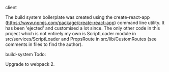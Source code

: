 client

The build system boilerplate was created using the create-react-app (https://www.npmjs.com/package/create-react-app) command line utility.
It has been 'ejected' and customised a lot since. The only other code in this project which is not entirely my own is ScriptLoader module in src/services/ScriptLoader and PropsRoute in src/lib/CustomRoutes (see comments in files to find the author).

build-system Todo:

Upgrade to webpack 2.
